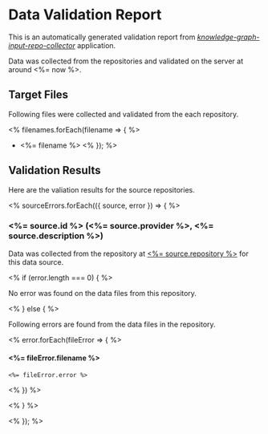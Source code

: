 # Data Validation Report

This is an automatically generated validation report from *[knowledge-graph-input-repo-collector](https://github.com/uilab-vtt/knowledge-graph-input-repo-collector)* application. 

Data was collected from the repositories and validated on the server at around <%= now %>.

## Target Files

Following files were collected and validated from the each repository.

<% filenames.forEach(filename => { %>
- <%= filename %>
<% }); %>

## Validation Results

Here are the valiation results for the source repositories. 

<% sourceErrors.forEach(({ source, error }) => { %>
### <%= source.id %> (<%= source.provider %>, <%= source.description %>)

Data was collected from the repository at [<%= source.repository %>](<%= source.repository %>) for this data source.

<% if (error.length === 0) { %>

No error was found on the data files from this repository.

<% } else { %>

Following errors are found from the data files in the repository.

<% error.forEach(fileError => { %>

#### <%= fileError.filename %>

```
<%= fileError.error %>
```

<% }) %>

<% } %>

<% }); %>